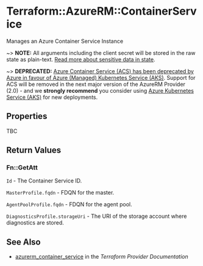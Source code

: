# Terraform::AzureRM::ContainerService

Manages an Azure Container Service Instance

~> **NOTE:** All arguments including the client secret will be stored in the raw state as plain-text.
[Read more about sensitive data in state](/docs/state/sensitive-data.html).

~> **DEPRECATED:** [Azure Container Service (ACS) has been deprecated by Azure in favour of Azure (Managed) Kubernetes Service (AKS)](https://azure.microsoft.com/en-us/updates/azure-container-service-will-retire-on-january-31-2020/). Support for ACS will be removed in the next major version of the AzureRM Provider (2.0) - and we **strongly recommend** you consider using [Azure Kubernetes Service (AKS)](kubernetes_cluster.html) for new deployments.

## Properties

TBC

## Return Values

### Fn::GetAtt

`Id` - The Container Service ID.

`MasterProfile.fqdn` - FDQN for the master.

`AgentPoolProfile.fqdn` - FDQN for the agent pool.

`DiagnosticsProfile.storageUri` - The URI of the storage account where diagnostics are stored.

## See Also

* [azurerm_container_service](https://www.terraform.io/docs/providers/azurerm/r/container_service.html) in the _Terraform Provider Documentation_